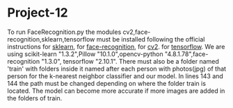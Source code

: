 # Project-12
To run FaceRecognition.py the modules cv2,face-recognition,sklearn,tensorflow must be installed following the official instructions 
for [sklearn](https://scikit-learn.org/stable/install.html),
for [face-recognition]( https://pypi.org/project/face-recognition/),
for [cv2](https://pypi.org/project/opencv-python/).
for [tensorflow](https://www.tensorflow.org/install).
We are using scikit-learn "1.3.2",Pillow "10.1.0",opencv-python "4.8.1.78",face-recognition "1.3.0", tensorflow "2.10.1".
There must also be a folder named 'train' with folders inside it named after each person with photos(jpg) of that person for the k-nearest neighbor classifier and our model.
In lines 143 and 144 the path must be changed depending on where the folder train is located.
The model can become more accurate if more images are added in the folders of train.
